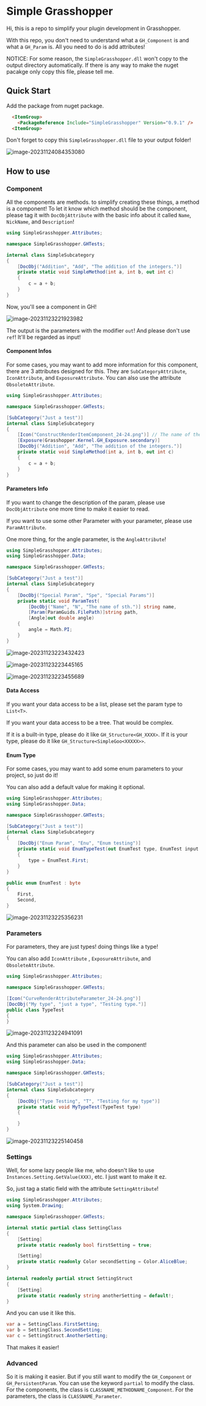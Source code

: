# Simple Grasshopper

Hi, this is a repo to simplify your plugin development in Grasshopper.

With this repo, you don't need to understand what a `GH_Component` is and what a `GH_Param` is. All you need to do is add attributes!

NOTICE: For some reason, the `SimpleGrasshopper.dll` won't copy to the output directory automatically. If there is any way to make the nuget pacakge only copy this file, please tell me.

## Quick Start

Add the package from nuget package.

```html
  <ItemGroup>
    <PackageReference Include="SimpleGrasshopper" Version="0.9.1" />
  <ItemGroup>
```

Don't forget to copy this `SimpleGrasshopper.dll` file to your output folder!

![image-20231124084353080](assets/image-20231124084353080.png)

## How to use

### Component

All the components are methods. to simplify creating these things, a method is a component! To let it know which method should be the component, please tag it with `DocObjAttribute` with the basic info about it called `Name`, `NickName`, and `Description`!

``` c#
using SimpleGrasshopper.Attributes;

namespace SimpleGrasshopper.GHTests;

internal class SimpleSubcategory
{
    [DocObj("Addition", "Add", "The addition of the integers.")]
    private static void SimpleMethod(int a, int b, out int c)
    {
        c = a + b;
    }
}
```

Now, you'll see a component in GH!

![image-20231123221923982](assets/image-20231123221923982.png)

The output is the parameters with the modifier `out`! And please don't use `ref`! It'll be regarded as input!

#### Component Infos

For some cases, you may want to add more information for this component, there are 3 attributes designed for this. They are `SubCategoryAttribute`, `IconAttribute`, and `ExposureAttribute`. You can also use the attribute `ObsoleteAttribute`.

``` c#
using SimpleGrasshopper.Attributes;

namespace SimpleGrasshopper.GHTests;

[SubCategory("Just a test")]
internal class SimpleSubcategory
{
    [Icon("ConstructRenderItemComponent_24-24.png")] // The name of the png that is embedded in your dll.
    [Exposure(Grasshopper.Kernel.GH_Exposure.secondary)]
    [DocObj("Addition", "Add", "The addition of the integers.")]
    private static void SimpleMethod(int a, int b, out int c)
    {
        c = a + b;
    }
}
```

#### Parameters Info

If you want to change the description of the param, please use `DocObjAttribute` one more time to make it easier to read.

If you want to use some other Parameter with your parameter, please use `ParamAttribute`.

One more thing, for the angle parameter, is the `AngleAttribute`!

```c#
using SimpleGrasshopper.Attributes;
using SimpleGrasshopper.Data;

namespace SimpleGrasshopper.GHTests;

[SubCategory("Just a test")]
internal class SimpleSubcategory
{
    [DocObj("Special Param", "Spe", "Special Params")]
    private static void ParamTest(
        [DocObj("Name", "N", "The name of sth.")] string name, 
        [Param(ParamGuids.FilePath)]string path,
        [Angle]out double angle)
    {
        angle = Math.PI;
    }
}
```

![image-20231123223432423](assets/image-20231123223432423.png)

![image-20231123223445165](assets/image-20231123223445165.png)

![image-20231123223455689](assets/image-20231123223455689.png)

#### Data Access

If you want your data access to be a list, please set the param type to `List<T>`.

If you want your data access to be a tree. That would be complex.

If it is a built-in type, please do it like `GH_Structure<GH_XXXX>`. If it is your type, please do it like `GH_Structure<SimpleGoo<XXXXX>>`.

#### Enum Type

For some cases, you may want to add some enum parameters to your project, so just do it!

You can also add a default value for making it optional.

``` c#
using SimpleGrasshopper.Attributes;
using SimpleGrasshopper.Data;

namespace SimpleGrasshopper.GHTests;

[SubCategory("Just a test")]
internal class SimpleSubcategory
{
    [DocObj("Enum Param", "Enu", "Enum testing")]
    private static void EnumTypeTest(out EnumTest type, EnumTest input = EnumTest.First)
    {
        type = EnumTest.First;
    }
}

public enum EnumTest : byte
{
    First,
    Second,
}

```



![image-20231123225356231](assets/image-20231123225356231.png)

### Parameters

For parameters, they are just types! doing things like a type!

You can also add `IconAttribute` , `ExposureAttribute`, and  `ObsoleteAttribute`.

``` c#
using SimpleGrasshopper.Attributes;

namespace SimpleGrasshopper.GHTests;

[Icon("CurveRenderAttributeParameter_24-24.png")]
[DocObj("My type", "just a type", "Testing type.")]
public class TypeTest
{
}

```

![image-20231123224941091](assets/image-20231123224941091.png)

And this parameter can also be used in the component!

```c#
using SimpleGrasshopper.Attributes;
using SimpleGrasshopper.Data;

namespace SimpleGrasshopper.GHTests;

[SubCategory("Just a test")]
internal class SimpleSubcategory
{
    [DocObj("Type Testing", "T", "Testing for my type")]
    private static void MyTypeTest(TypeTest type)
    {

    }
}

```

![image-20231123225140458](assets/image-20231123225140458.png)

### Settings

Well, for some lazy people like me, who doesn't like to use `Instances.Setting.GetValue(XXX)`, etc. I just want to make it ez.

So, just tag a static field with the attribute `SettingAttribute`!

``` c#
using SimpleGrasshopper.Attributes;
using System.Drawing;

namespace SimpleGrasshopper.GHTests;

internal static partial class SettingClass
{
    [Setting]
    private static readonly bool firstSetting = true;

    [Setting]
    private static readonly Color secondSetting = Color.AliceBlue;
}

internal readonly partial struct SettingStruct
{
    [Setting]
    private static readonly string anotherSetting = default!;
}
```

And you can use it like this.

```c#
var a = SettingClass.FirstSetting;
var b = SettingClass.SecondSetting;
var c = SettingStruct.AnotherSetting;
```

That makes it easier!

### Advanced

So it is making it easier. But if you still want to modify the `GH_Component` or `GH_PersistentParam`. You can use the keyword `partial` to modify the class. For the components, the class is `CLASSNAME_METHODNAME_Component`. For the parameters, the class is `CLASSNAME_Parameter`.
